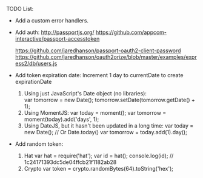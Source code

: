 TODO List:

- Add a custom error handlers.
- Add auth: http://passportjs.org/
 	https://github.com/appcom-interactive/passport-accesstoken
	
	https://github.com/jaredhanson/passport-oauth2-client-password
	https://github.com/jaredhanson/oauth2orize/blob/master/examples/express2/db/users.js
	
- Add token expiration date:
	Increment 1 day to currentDate to create expirationDate
	1. Using just JavaScript's Date object (no libraries):                        
		var tomorrow = new Date();
		tomorrow.setDate(tomorrow.getDate() + 1);
	2. Using MomentJS:
		var today = moment();
		var tomorrow = moment(today).add('days', 1);
	3. Using DateJS, but it hasn't been updated in a long time:
		var today = new Date(); // Or Date.today()
		var tomorrow = today.add(1).day();

- Add random token:
	1. Hat
		var hat = require('hat');
		var id = hat();
		console.log(id); // 1c24171393dc5de04ffcb21f1182ab28
	2. Crypto
		var token = crypto.randomBytes(64).toString('hex');